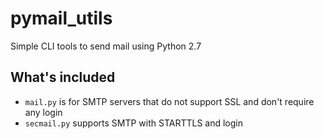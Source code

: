 # pymail_utils

Simple CLI tools to send mail using Python 2.7

## What's included

- `mail.py` is for SMTP servers that do not support SSL and don't require any
  login
- `secmail.py` supports SMTP with STARTTLS and login
